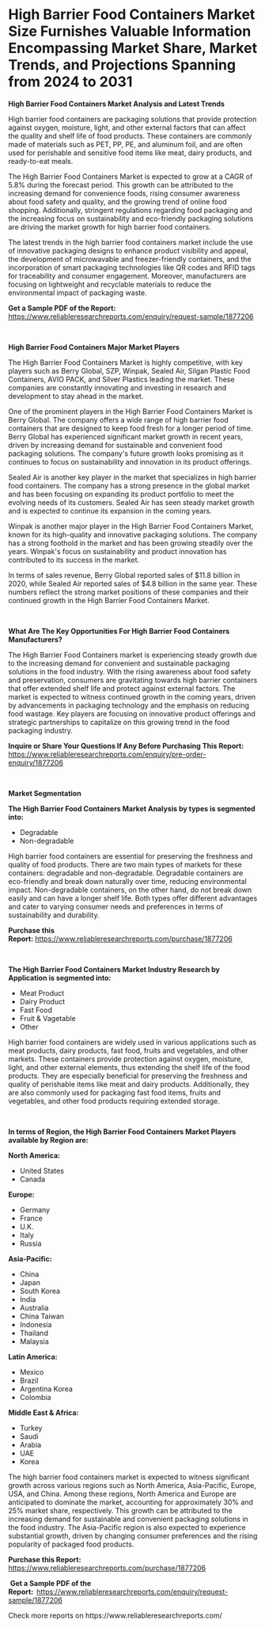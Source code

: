 <p><h1>High Barrier Food Containers Market Size Furnishes Valuable Information Encompassing Market Share, Market Trends, and Projections Spanning from 2024 to 2031</h1></p><p><strong>High Barrier Food Containers Market Analysis and Latest Trends</strong></p>
<p><p>High barrier food containers are packaging solutions that provide protection against oxygen, moisture, light, and other external factors that can affect the quality and shelf life of food products. These containers are commonly made of materials such as PET, PP, PE, and aluminum foil, and are often used for perishable and sensitive food items like meat, dairy products, and ready-to-eat meals.</p><p>The High Barrier Food Containers Market is expected to grow at a CAGR of 5.8% during the forecast period. This growth can be attributed to the increasing demand for convenience foods, rising consumer awareness about food safety and quality, and the growing trend of online food shopping. Additionally, stringent regulations regarding food packaging and the increasing focus on sustainability and eco-friendly packaging solutions are driving the market growth for high barrier food containers.</p><p>The latest trends in the high barrier food containers market include the use of innovative packaging designs to enhance product visibility and appeal, the development of microwavable and freezer-friendly containers, and the incorporation of smart packaging technologies like QR codes and RFID tags for traceability and consumer engagement. Moreover, manufacturers are focusing on lightweight and recyclable materials to reduce the environmental impact of packaging waste.</p></p>
<p><strong>Get a Sample PDF of the Report:&nbsp;</strong> <a href="https://www.reliableresearchreports.com/enquiry/request-sample/1877206">https://www.reliableresearchreports.com/enquiry/request-sample/1877206</a></p>
<p>&nbsp;</p>
<p><strong>High Barrier Food Containers Major Market Players</strong></p>
<p><p>The High Barrier Food Containers Market is highly competitive, with key players such as Berry Global, SZP, Winpak, Sealed Air, Silgan Plastic Food Containers, AVIO PACK, and Silver Plastics leading the market. These companies are constantly innovating and investing in research and development to stay ahead in the market.</p><p>One of the prominent players in the High Barrier Food Containers Market is Berry Global. The company offers a wide range of high barrier food containers that are designed to keep food fresh for a longer period of time. Berry Global has experienced significant market growth in recent years, driven by increasing demand for sustainable and convenient food packaging solutions. The company's future growth looks promising as it continues to focus on sustainability and innovation in its product offerings.</p><p>Sealed Air is another key player in the market that specializes in high barrier food containers. The company has a strong presence in the global market and has been focusing on expanding its product portfolio to meet the evolving needs of its customers. Sealed Air has seen steady market growth and is expected to continue its expansion in the coming years.</p><p>Winpak is another major player in the High Barrier Food Containers Market, known for its high-quality and innovative packaging solutions. The company has a strong foothold in the market and has been growing steadily over the years. Winpak's focus on sustainability and product innovation has contributed to its success in the market.</p><p>In terms of sales revenue, Berry Global reported sales of $11.8 billion in 2020, while Sealed Air reported sales of $4.8 billion in the same year. These numbers reflect the strong market positions of these companies and their continued growth in the High Barrier Food Containers Market.</p></p>
<p>&nbsp;</p>
<p><strong>What Are The Key Opportunities For High Barrier Food Containers Manufacturers?</strong></p>
<p><p>The High Barrier Food Containers market is experiencing steady growth due to the increasing demand for convenient and sustainable packaging solutions in the food industry. With the rising awareness about food safety and preservation, consumers are gravitating towards high barrier containers that offer extended shelf life and protect against external factors. The market is expected to witness continued growth in the coming years, driven by advancements in packaging technology and the emphasis on reducing food wastage. Key players are focusing on innovative product offerings and strategic partnerships to capitalize on this growing trend in the food packaging industry.</p></p>
<p><strong>Inquire or Share Your Questions If Any Before Purchasing This Report:</strong> <a href="https://www.reliableresearchreports.com/enquiry/pre-order-enquiry/1877206">https://www.reliableresearchreports.com/enquiry/pre-order-enquiry/1877206</a></p>
<p>&nbsp;</p>
<p><strong>Market Segmentation</strong></p>
<p><strong>The High Barrier Food Containers Market Analysis by types is segmented into:</strong></p>
<p><ul><li>Degradable</li><li>Non-degradable</li></ul></p>
<p><p>High barrier food containers are essential for preserving the freshness and quality of food products. There are two main types of markets for these containers: degradable and non-degradable. Degradable containers are eco-friendly and break down naturally over time, reducing environmental impact. Non-degradable containers, on the other hand, do not break down easily and can have a longer shelf life. Both types offer different advantages and cater to varying consumer needs and preferences in terms of sustainability and durability.</p></p>
<p><strong>Purchase this Report:&nbsp;</strong><a href="https://www.reliableresearchreports.com/purchase/1877206">https://www.reliableresearchreports.com/purchase/1877206</a></p>
<p>&nbsp;</p>
<p><strong>The High Barrier Food Containers Market Industry Research by Application is segmented into:</strong></p>
<p><ul><li>Meat Product</li><li>Dairy Product</li><li>Fast Food</li><li>Fruit & Vagetable</li><li>Other</li></ul></p>
<p><p>High barrier food containers are widely used in various applications such as meat products, dairy products, fast food, fruits and vegetables, and other markets. These containers provide protection against oxygen, moisture, light, and other external elements, thus extending the shelf life of the food products. They are especially beneficial for preserving the freshness and quality of perishable items like meat and dairy products. Additionally, they are also commonly used for packaging fast food items, fruits and vegetables, and other food products requiring extended storage.</p></p>
<p>&nbsp;</p>
<p><strong>In terms of Region, the High Barrier Food Containers Market Players available by Region are:</strong></p>
<p>
    <p> <strong> North America: </strong>
        <ul>
            <li>United States</li>
            <li>Canada</li>
        </ul>
        </p> 
    <p> <strong> Europe: </strong>
        <ul>
            <li>Germany</li>
            <li>France</li>
            <li>U.K.</li>
            <li>Italy</li>
            <li>Russia</li>
        </ul>
        </p> 
    <p> <strong> Asia-Pacific: </strong>
        <ul>
            <li>China</li>
            <li>Japan</li>
            <li>South Korea</li>
            <li>India</li>
            <li>Australia</li>
            <li>China Taiwan</li>
            <li>Indonesia</li>
            <li>Thailand</li>
            <li>Malaysia</li>
        </ul>
        </p> 
    <p> <strong> Latin America: </strong>
        <ul>
            <li>Mexico</li>
            <li>Brazil</li>
            <li>Argentina Korea</li>
            <li>Colombia</li>
        </ul>
        </p> 
    <p> <strong> Middle East & Africa: </strong>
        <ul>
            <li>Turkey</li>
            <li>Saudi</li>
            <li>Arabia</li>
            <li>UAE</li>
            <li>Korea</li>
        </ul>
    </p>
    </p>
<p><p>The high barrier food containers market is expected to witness significant growth across various regions such as North America, Asia-Pacific, Europe, USA, and China. Among these regions, North America and Europe are anticipated to dominate the market, accounting for approximately 30% and 25% market share, respectively. This growth can be attributed to the increasing demand for sustainable and convenient packaging solutions in the food industry. The Asia-Pacific region is also expected to experience substantial growth, driven by changing consumer preferences and the rising popularity of packaged food products.</p></p>
<p><strong>Purchase this Report: </strong><a href="https://www.reliableresearchreports.com/purchase/1877206">https://www.reliableresearchreports.com/purchase/1877206</a></p>
<p>&nbsp;<strong>Get a Sample PDF of the Report:&nbsp;&nbsp;</strong><a href="https://www.reliableresearchreports.com/enquiry/request-sample/1877206">https://www.reliableresearchreports.com/enquiry/request-sample/1877206</a></p>
<p><strong></strong></p>
<p>Check more reports on https://www.reliableresearchreports.com/</p>